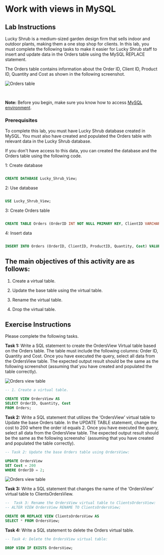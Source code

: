 # Work with views in MySQL 



## Lab Instructions 

Lucky Shrub is a medium-sized garden design firm that sells indoor and outdoor plants, making them a one stop shop for clients.  In this lab, you must complete the following tasks to make it easier for Lucky Shrub staff to insert and update data in the Orders table using the MySQL REPLACE statement.    
 

The Orders table contains information about the Order ID, Client ID, Product ID, Quantity and Cost as shown in the following screenshot.   

 
![Orders table](images/orders.PNG)  

<br> 
 
**Note:** Before you begin, make sure you know how to access [MySQL environment](https://www.coursera.org/learn/database-structures-and-management-with-mysql/supplement/BSZK6/how-to-access-mysql-environment).

###  Prerequisites   

To complete this lab, you must have Lucky Shrub database created in MySQL. You must also have created and populated the Orders table with relevant data in the Lucky Shrub database.   

If you don't have access to this data, you can created the database and the Orders table using the following code.
  

1: Create database  

```SQL  

CREATE DATABASE Lucky_Shrub_View;  

```  
 

2: Use database  

```SQL  

USE Lucky_Shrub_View;  

```  

3: Create Orders table   

```SQL  

CREATE TABLE Orders (OrderID INT NOT NULL PRIMARY KEY, ClientID VARCHAR(10), ProductID VARCHAR(10), Quantity INT, Cost DECIMAL(6, 2));  

```  

4: Insert data  

```SQL  

INSERT INTO Orders (OrderID, ClientID, ProductID, Quantity, Cost) VALUES (1, "Cl1", "P1", 10, 500), (2, "Cl2", "P2", 5, 100), (3, "Cl3", "P3", 20, 800), (4, "Cl4", "P4", 15, 150), (5, "Cl3", "P3", 10, 450), (6, "Cl2", "P2", 5, 800), (7, "Cl1", "P4", 22, 1200), (8, "Cl1", "P1", 15, 150);   

```    
 

## The main objectives of this activity are as follows:     
 

1. Create a virtual table.

2. Update the base table using the virtual table.

3. Rename the virtual table.

4. Drop the virtual table.

 

## Exercise Instructions  

Please complete the following tasks.  
 
**Task 1:** Write a SQL statement to create the OrdersView Virtual table based on the Orders table. The table must include the following columns: Order ID, Quantity and Cost. Once you have executed the query, select all data from the OrdersView table. The expected output result should be the same as the following screenshot (assuming that`you have created and populated the table correctly).  
 
![Orders view table](images/OrdersView.PNG)  
 
```sql
-- 1. Create a virtual table.

CREATE VIEW OrdersView AS
SELECT OrderID, Quantity, Cost
FROM Orders;
```


**Task 2:** Write a SQL statement that utilizes the ‘OrdersView’ virtual table to Update the base Orders table. In the UPDATE TABLE statement, change the cost to 200 where the order id equals 2. Once you have executed the query, select all data from the OrdersView table. The expected output result should be the same as the following screensho` (assuming that you have created and populated the table correctly). 

```sql
-- Task 2: Update the base Orders table using OrdersView:

UPDATE OrdersView
SET Cost = 200
WHERE OrderID = 2;
```
 

![Orders view table](images/OrdersView2.PNG)  

 
**Task 3:** Write a SQL statement that changes the name of the ‘OrdersView’ virtual table to ClientsOrdersView.

```sql
--  Task 3: Rename the OrdersView virtual table to ClientsOrdersView:
-- ALTER VIEW OrdersView RENAME TO ClientsOrdersView;

CREATE OR REPLACE VIEW ClientsOrdersView AS
SELECT * FROM OrdersView;
```


**Task 4:** Write a SQL statement to delete the Orders virtual table. 
   
```sql
-- Task 4: Delete the OrdersView virtual table:

DROP VIEW IF EXISTS OrdersView;
```
